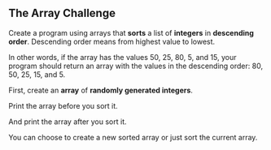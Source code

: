 ## The Array Challenge
Create a program using arrays that <b>sorts</b> a list of <b>integers</b> in <b>descending order</b>.  Descending order means from highest value to lowest.

In other words, if the array has the values 50, 25, 80, 5, and 15, your program should return an array with the values 
in the descending order: 80, 50, 25, 15,  and 5.

First, create an <b>array</b> of <b>randomly generated integers</b>.

Print the array before you sort it.

And print the array after you sort it.

You can choose to create a new sorted array or just sort the current array.
